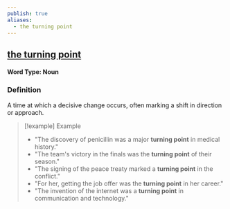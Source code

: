 ```yaml
---
publish: true
aliases:
  - the turning point
---
```


## [the turning point](https://dictionary.cambridge.org/dictionary/english/the-turning-point)
#### Word Type: Noun

### Definition
A time at which a decisive change occurs, often marking a shift in direction or approach.

> [!example] Example
> 
> - "The discovery of penicillin was a major **turning point** in medical history."
> - "The team's victory in the finals was the **turning point** of their season."
> - "The signing of the peace treaty marked a **turning point** in the conflict."
> - "For her, getting the job offer was the **turning point** in her career."
> - "The invention of the internet was a **turning point** in communication and technology."